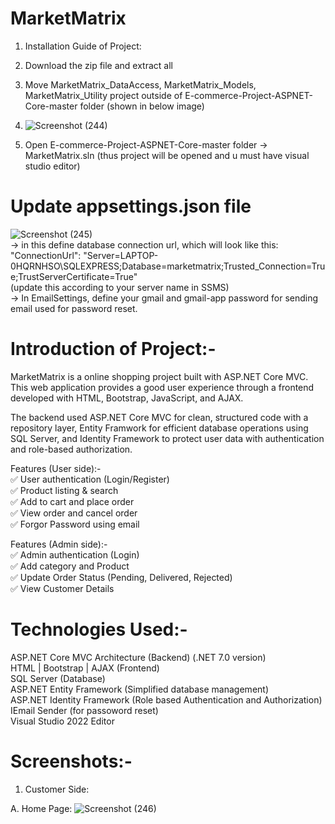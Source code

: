 # MarketMatrix
1. Installation Guide of Project:
2. Download the zip file and extract all
3. Move MarketMatrix_DataAccess, MarketMatrix_Models, MarketMatrix_Utility project outside of E-commerce-Project-ASPNET-Core-master folder (shown in below image)
4. ![Screenshot (244)](https://github.com/user-attachments/assets/de2e4580-1b6e-4089-8b33-8ee3c8214b0d)

5. Open  E-commerce-Project-ASPNET-Core-master folder -> MarketMatrix.sln (thus project will be opened and u must have visual studio editor)

# Update appsettings.json file
![Screenshot (245)](https://github.com/user-attachments/assets/76765fad-dd36-4915-b02a-eb671fc9d83f)  
-> in this define database connection url, which will look like this:<br>
  "ConnectionUrl": "Server=LAPTOP-0HQRNHSO\\SQLEXPRESS;Database=marketmatrix;Trusted_Connection=True;TrustServerCertificate=True" <br> (update this according to your server name in SSMS)<br>
-> In EmailSettings, define your gmail and gmail-app password for sending email used for password reset.


# Introduction of Project:-
MarketMatrix is a online shopping project built with ASP.NET Core MVC. This web application provides a good user experience through a frontend developed with HTML, Bootstrap, JavaScript, and AJAX.

The backend used ASP.NET Core MVC for clean, structured code with a repository layer, Entity Framwork for efficient database operations using SQL Server, and Identity Framework to protect user data with authentication and role-based authorization.

Features (User side):-<br>
✅ User authentication (Login/Register)<br>
✅ Product listing & search<br>
✅ Add to cart and place order<br>
✅ View order and cancel order<br>
✅ Forgor Password using email<br>

Features (Admin side):-<br>
✅ Admin authentication (Login)<br>
✅ Add category and Product<br>
✅ Update Order Status (Pending, Delivered, Rejected)<br>
✅ View Customer Details<br>

# Technologies Used:-  
ASP.NET Core MVC Architecture (Backend) (.NET 7.0 version)<br>
HTML | Bootstrap | AJAX (Frontend)<br>
SQL Server (Database)<br>
ASP.NET Entity Framework (Simplified database management)<br>
ASP.NET Identity Framework (Role based Authentication and Authorization)<br>
IEmail Sender (for passoword reset)<br>
Visual Studio 2022 Editor<br>

# Screenshots:-
1. Customer Side:<br>

A. Home Page:
![Screenshot (246)](https://github.com/user-attachments/assets/e7017b57-0274-4d67-81f9-3267f0c317f3)



